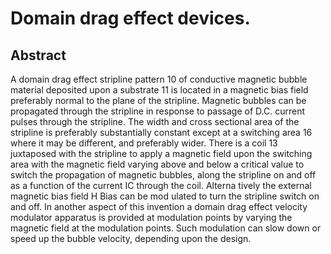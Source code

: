 # Domain drag effect devices.

## Abstract
A domain drag effect stripline pattern 10 of conductive magnetic bubble material deposited upon a substrate 11 is located in a magnetic bias field preferably normal to the plane of the stripline. Magnetic bubbles can be propagated through the stripline in response to passage of D.C. current pulses through the stripline. The width and cross sectional area of the stripline is preferably substantially constant except at a switching area 16 where it may be different, and preferably wider. There is a coil 13 juxtaposed with the stripline to apply a magnetic field upon the switching area with the magnetic field varying above and below a critical value to switch the propagation of magnetic bubbles, along the stripline on and off as a function of the current IC through the coil. Alterna tively the external magnetic bias field H Bias can be mod ulated to turn the stripline switch on and off. In another aspect of this invention a domain drag effect velocity modulator apparatus is provided at modulation points by varying the magnetic field at the modulation points. Such modulation can slow down or speed up the bubble velocity, depending upon the design.